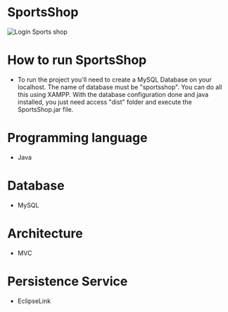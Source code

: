 # SportsShop

<p>
  <img src="https://github.com/omouravictor/git-hub-assets/blob/main/assets/sports-shop/login.png" alt="Login Sports shop">
</p>

# How to run SportsShop

- To run the project you'll need to create a MySQL Database on your localhost. The name of database must be "sportsshop". You can do all this using XAMPP. With the database configuration done and java installed,
you just need access "dist" folder and execute the SportsShop.jar file.

# Programming language

- Java

# Database

- MySQL

# Architecture

- MVC

# Persistence Service

- EclipseLink
